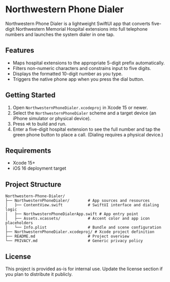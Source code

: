 # Northwestern Phone Dialer

Northwestern Phone Dialer is a lightweight SwiftUI app that converts five-digit Northwestern Memorial Hospital extensions into full telephone numbers and launches the system dialer in one tap.

## Features
- Maps hospital extensions to the appropriate 5-digit prefix automatically.
- Filters non-numeric characters and constrains input to five digits.
- Displays the formatted 10-digit number as you type.
- Triggers the native phone app when you press the dial button.

## Getting Started
1. Open `NorthwesternPhoneDialer.xcodeproj` in Xcode 15 or newer.
2. Select the `NorthwesternPhoneDialer` scheme and a target device (an iPhone simulator or physical device).
3. Press `⌘R` to build and run.
4. Enter a five-digit hospital extension to see the full number and tap the green phone button to place a call. (Dialing requires a physical device.)

## Requirements
- Xcode 15+
- iOS 16 deployment target

## Project Structure
```
Northwestern-Phone-Dialer/
├── NorthwesternPhoneDialer/        # App sources and resources
│   ├── ContentView.swift           # SwiftUI interface and dialing logic
│   ├── NorthwesternPhoneDialerApp.swift # App entry point
│   ├── Assets.xcassets/            # Accent color and app icon placeholders
│   └── Info.plist                  # Bundle and scene configuration
├── NorthwesternPhoneDialer.xcodeproj/ # Xcode project definition
├── README.md                       # Project overview
└── PRIVACY.md                      # Generic privacy policy
```

## License
This project is provided as-is for internal use. Update the license section if you plan to distribute it publicly.
